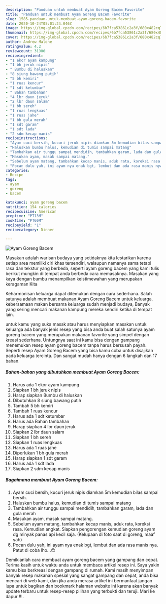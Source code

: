 ```yaml
---
description: "Panduan untuk membuat Ayam Goreng Bacem Favorite"
title: "Panduan untuk membuat Ayam Goreng Bacem Favorite"
slug: 1585-panduan-untuk-membuat-ayam-goreng-bacem-favorite
date: 2020-10-24T05:01:24.046Z
image: https://img-global.cpcdn.com/recipes/6b7fca53861c2a3f/680x482cq70/ayam-goreng-bacem-foto-resep-utama.jpg
thumbnail: https://img-global.cpcdn.com/recipes/6b7fca53861c2a3f/680x482cq70/ayam-goreng-bacem-foto-resep-utama.jpg
cover: https://img-global.cpcdn.com/recipes/6b7fca53861c2a3f/680x482cq70/ayam-goreng-bacem-foto-resep-utama.jpg
author: Andrew Malone
ratingvalue: 4.2
reviewcount: 31900
recipeingredient:
- "1 ekor ayam kampung"
- "1 bh jeruk nipis"
- " Bumbu di haluskan"
- "8 siung bawang putih"
- "5 bh kemiri"
- "1 ruas kencur"
- "1 sdt ketumbar"
- " Bahan tambahan"
- "4 lbr daun jeruk"
- "2 lbr daun salam"
- "1 bh sereh"
- "1 ruas lengkuas"
- "1 ruas jahe"
- "1 bh gula merah"
- "1 sdt garam"
- "1 sdt lada"
- "2 sdm kecap manis"
recipeinstructions:
- "Ayam cuci bersih, kucuri jeruk nipis diamkan 5m kemudian bilas sampai bersih."
- "Haluskan bumbu halus, kemudian di tumis sampai matang"
- "Tambahkan air tunggu sampai mendidih, tambahkan garam, lada dan gula merah"
- "Masukan ayam, masak sampai matang."
- "Sebelum ayam matang, tambahkan kecap manis, aduk rata, koreksi rasa. Kemudian angkat. Siapkan pengorengan kemudian goreng ayam dg minyak panas api kecil saja. (Kelupaan di foto saat di goreng, maaf yah)"
- "Pocan dulu yah, ini ayam nya enak bgt, lembut dan ada rasa manis nya. Patut di coba lho...😊"
categories:
- Recipe
tags:
- ayam
- goreng
- bacem

katakunci: ayam goreng bacem 
nutrition: 154 calories
recipecuisine: American
preptime: "PT13M"
cooktime: "PT60M"
recipeyield: "1"
recipecategory: Dinner

---
```



![Ayam Goreng Bacem](https://img-global.cpcdn.com/recipes/6b7fca53861c2a3f/680x482cq70/ayam-goreng-bacem-foto-resep-utama.jpg)

Masakan adalah warisan budaya yang setidaknya kita lestarikan karena setiap area memiliki ciri khas tersendiri, walaupun namanya sama tetapi rasa dan tekstur yang berbeda, seperti ayam goreng bacem yang kami tulis berikut mungkin di tempat anda berbeda cara memasaknya. Masakan yang kaya dengan bumbu menampilkan keistimewahan yang merupakan keragaman Kita



Keharmonisan keluarga dapat ditemukan dengan cara sederhana. Salah satunya adalah membuat makanan Ayam Goreng Bacem untuk keluarga. kebersamaan makan bersama keluarga sudah menjadi budaya, Banyak yang sering mencari makanan kampung mereka sendiri ketika di tempat lain.

untuk kamu yang suka masak atau harus menyiapkan masakan untuk keluarga ada banyak jenis resep yang bisa anda buat salah satunya ayam goreng bacem yang merupakan makanan favorite yang simpel dengan kreasi sederhana. Untungnya saat ini kamu bisa dengan gampang menemukan resep ayam goreng bacem tanpa harus bersusah payah.
Seperti resep Ayam Goreng Bacem yang bisa kamu coba untuk disajikan pada keluarga tercinta. Dan sangat mudah hanya dengan 6 langkah dan 17 bahan.


<!--inarticleads1-->

##### Bahan-bahan yang dibutuhkan membuat Ayam Goreng Bacem:

1. Harus ada 1 ekor ayam kampung
1. Siapkan 1 bh jeruk nipis
1. Harap siapkan  Bumbu di haluskan
1. Dibutuhkan 8 siung bawang putih
1. Tambah 5 bh kemiri
1. Tambah 1 ruas kencur
1. Harus ada 1 sdt ketumbar
1. Harus ada  Bahan tambahan
1. Harap siapkan 4 lbr daun jeruk
1. Siapkan 2 lbr daun salam
1. Siapkan 1 bh sereh
1. Siapkan 1 ruas lengkuas
1. Harus ada 1 ruas jahe
1. Diperlukan 1 bh gula merah
1. Harap siapkan 1 sdt garam
1. Harus ada 1 sdt lada
1. Siapkan 2 sdm kecap manis




<!--inarticleads2-->

##### Bagaimana membuat  Ayam Goreng Bacem:

1. Ayam cuci bersih, kucuri jeruk nipis diamkan 5m kemudian bilas sampai bersih.
1. Haluskan bumbu halus, kemudian di tumis sampai matang
1. Tambahkan air tunggu sampai mendidih, tambahkan garam, lada dan gula merah
1. Masukan ayam, masak sampai matang.
1. Sebelum ayam matang, tambahkan kecap manis, aduk rata, koreksi rasa. Kemudian angkat. Siapkan pengorengan kemudian goreng ayam dg minyak panas api kecil saja. (Kelupaan di foto saat di goreng, maaf yah)
1. Pocan dulu yah, ini ayam nya enak bgt, lembut dan ada rasa manis nya. Patut di coba lho...😊




Demikianlah cara membuat ayam goreng bacem yang gampang dan cepat. Terima kasih untuk waktu anda untuk membaca artikel resep ini. Saya yakin kamu bisa berkreasi dengan gampang di rumah. Kami masih menyimpan banyak resep makanan spesial yang sangat gampang dan cepat, anda bisa mencari di web kami, dan jika anda merasa artikel ini bermanfaat jangan lupa untuk bagikan dan bookmark halaman website ini karena akan banyak update terbaru untuk resep-resep pilihan yang terbukti dan teruji. Mari ke dapur !!!. 
